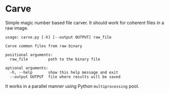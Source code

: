 # Carve

Simple magic number based file carver. It should work for coherent files in a raw image.

```
usage: carve.py [-h] [--output OUTPUT] raw_file

Carve common files from raw binary

positional arguments:
  raw_file         path to the binary file

optional arguments:
  -h, --help       show this help message and exit
  --output OUTPUT  file where results will be saved
```

It works in a parallel manner using Python `multiprocessing` pool.
